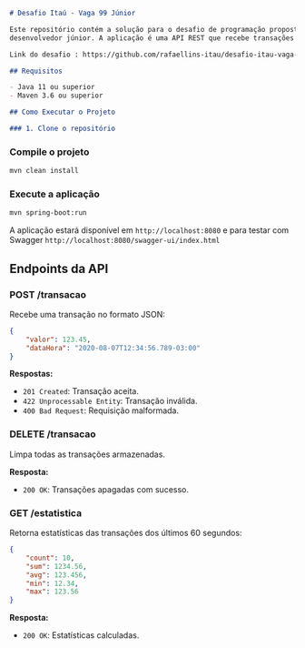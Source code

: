 ```markdown
# Desafio Itaú - Vaga 99 Júnior

Este repositório contém a solução para o desafio de programação proposto pelo Itaú Unibanco para a vaga de
desenvolvedor júnior. A aplicação é uma API REST que recebe transações e retorna estatísticas sobre essas transações.

Link do desafio : https://github.com/rafaellins-itau/desafio-itau-vaga-99-junior

## Requisitos

- Java 11 ou superior
- Maven 3.6 ou superior

## Como Executar o Projeto

### 1. Clone o repositório

```

### Compile o projeto

```bash
mvn clean install
```

### Execute a aplicação

```bash
mvn spring-boot:run
```

A aplicação estará disponível em `http://localhost:8080` e para testar com Swagger `http://localhost:8080/swagger-ui/index.html`

## Endpoints da API

### POST /transacao

Recebe uma transação no formato JSON:

```json
{
    "valor": 123.45,
    "dataHora": "2020-08-07T12:34:56.789-03:00"
}
```

**Respostas:**
- `201 Created`: Transação aceita.
- `422 Unprocessable Entity`: Transação inválida.
- `400 Bad Request`: Requisição malformada.

### DELETE /transacao

Limpa todas as transações armazenadas.

**Resposta:**
- `200 OK`: Transações apagadas com sucesso.

### GET /estatistica

Retorna estatísticas das transações dos últimos 60 segundos:

```json
{
    "count": 10,
    "sum": 1234.56,
    "avg": 123.456,
    "min": 12.34,
    "max": 123.56
}
```

**Resposta:**
- `200 OK`: Estatísticas calculadas.


